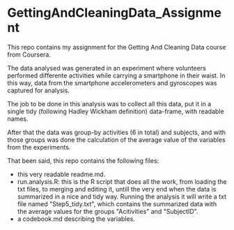 # GettingAndCleaningData_Assignment
This repo contains my assignment for the Getting And Cleaning Data course from Coursera.

The data analysed was generated in an experiment where volunteers performed differente activities while carrying a smartphone in their waist. In this way, data from the smartphone accelerometers and gyroscopes was captured for analysis.

The job to be done in this analysis was to collect all this data, put it in a single tidy (following Hadley Wickham definition) data-frame, with readable names.

After that the data was group-by activities (6 in total) and subjects, and with those groups was done the calculation of the average value of the variables from the experiments.

That been said, this repo contains the following files:
-   this very readable readme.md.
-   run.analysis.R: this is the R script that does all the work, from loading the txt files, to merging and editing it, untill the very end when the data is summarized in a nice and tidy way. Running the analysis it will write a txt file named "Step5_tidy.txt", which contains the summarized data with the average values for the groups "Acitivities" and "SubjectID".
-   a codebook.md describing the variables.
